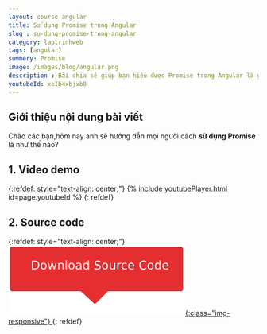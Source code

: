 ```yaml
---
layout: course-angular
title: Sử dụng Promise trong Angular
slug : su-dung-promise-trong-angular
category: laptrinhweb
tags: [angular]
summery: Promise   
image: /images/blog/angular.png
description : Bài chia sẻ giúp bạn hiểu được Promise trong Angular là gì? Cơ chế sử dụng Promise để thực thi các tác vụ bất đồng bộ trong Angular. Đồng thời trình bày cách tạo và nhúng Promise trong Angular và hướng dẫn sử dụng Promise để get data từ API. Trong những chia sẻ trong bài cũng sẽ hướng dẫn cách sử dụng phương thức then để xử lí kết quả cuối cùng, và phương thức resolve và reject để xác định có lỗi hay không. 
youtubeId: xeIb4xbjxb8
---
```


## **Giới thiệu nội dung bài viết**

Chào các bạn,hôm nay anh sẽ hướng dẫn mọi người cách <b>sử dụng Promise </b> là như thế nào?

## **1. Video demo**

{:refdef: style="text-align: center;"}
{% include youtubePlayer.html id=page.youtubeId %}
{: refdef}

## **2. Source code**


{:refdef: style="text-align: center;"}
<a href="https://github.com/levunguyen/Angular-Promise" target="_blank"> ![Sourcecode ](/images/icon/githubsource.png){:class="img-responsive"} </a>
{: refdef}